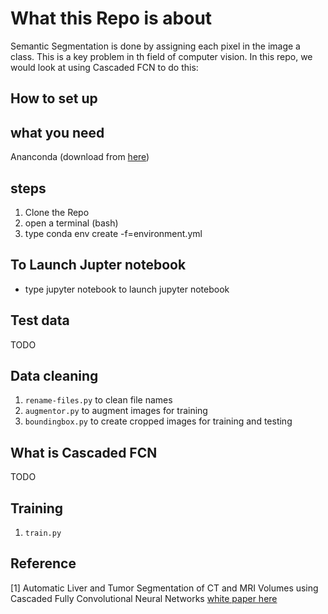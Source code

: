 # What this Repo is about

Semantic Segmentation is done by assigning each pixel in the image a class. This is a key problem in th field of computer vision. In this repo, we would look at using Cascaded FCN to do this:

## How to set up

## what you need

Ananconda (download from [here](https://anaconda.org/anaconda/python))

## steps

1. Clone the Repo
2. open a terminal (bash)
3. type conda env create -f=environment.yml

## To Launch Jupter notebook

- type jupyter notebook to launch jupyter notebook

## Test data

TODO

## Data cleaning

1. `rename-files.py` to clean file names
2. `augmentor.py` to augment images for training
3. `boundingbox.py` to create cropped images for training and testing

## What is Cascaded FCN

TODO

## Training

1. `train.py`

## Reference

[1] Automatic Liver and Tumor Segmentation of CT and MRI Volumes using Cascaded Fully Convolutional Neural Networks [white paper here](https://arxiv.org/abs/1702.05970)
